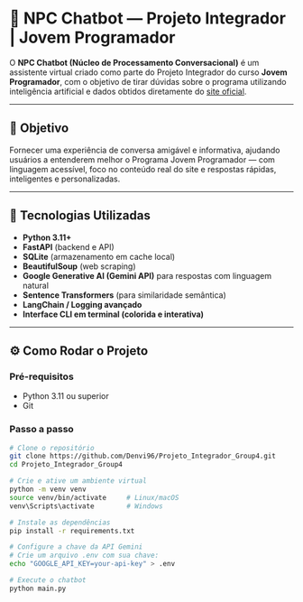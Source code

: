 # 🤖 NPC Chatbot — Projeto Integrador | Jovem Programador

O **NPC Chatbot (Núcleo de Processamento Conversacional)** é um assistente virtual criado como parte do Projeto Integrador do curso **Jovem Programador**, com o objetivo de tirar dúvidas sobre o programa utilizando inteligência artificial e dados obtidos diretamente do [site oficial](https://www.jovemprogramador.com.br).

---

## 🎯 Objetivo

Fornecer uma experiência de conversa amigável e informativa, ajudando usuários a entenderem melhor o Programa Jovem Programador — com linguagem acessível, foco no conteúdo real do site e respostas rápidas, inteligentes e personalizadas.

---

## 🧠 Tecnologias Utilizadas

- **Python 3.11+**
- **FastAPI** (backend e API)
- **SQLite** (armazenamento em cache local)
- **BeautifulSoup** (web scraping)
- **Google Generative AI (Gemini API)** para respostas com linguagem natural
- **Sentence Transformers** (para similaridade semântica)
- **LangChain / Logging avançado**
- **Interface CLI em terminal (colorida e interativa)**

---

## ⚙️ Como Rodar o Projeto

### Pré-requisitos

- Python 3.11 ou superior
- Git

### Passo a passo

```bash
# Clone o repositório
git clone https://github.com/Denvi96/Projeto_Integrador_Group4.git
cd Projeto_Integrador_Group4

# Crie e ative um ambiente virtual
python -m venv venv
source venv/bin/activate     # Linux/macOS
venv\Scripts\activate        # Windows

# Instale as dependências
pip install -r requirements.txt

# Configure a chave da API Gemini
# Crie um arquivo .env com sua chave:
echo "GOOGLE_API_KEY=your-api-key" > .env

# Execute o chatbot
python main.py
